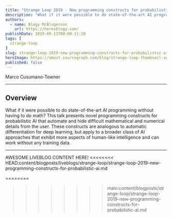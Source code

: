 ```yaml
---
title: "Strange Loop 2019 - New programming constructs for probabilistic AI"
description: "What if it were possible to do state-of-the-art AI programming without having to do math? This talk presents novel programming constructs for probabilistic AI that automate and hide difficult mathematical and numerical details from the user. These constructs are analogous to automatic differentiation for deep learning, but apply to a broader class of AI approaches that exhibit more aspects of human-like intelligence and can work without any training data."
authors:
  - name: Blogy McBlogerson
    url: https://heresblogy.com/
publishDate: 2019-09-13T00:00-11:20
tags: [
  strange-loop
]
slug: strange-loop-2019-new-programming-constructs-for-probabilistic-ai
heroImage: https://about.sourcegraph.com/blog/strange-loop-thumbnail-square-v2.jpg
published: false
---
```


<div className="container p-0 liveblog-presenters d-flex w-100 text-center">
  <div className="row m-0 w-100">
      <p className=" mr-12 m-0 w-100">
        <span className="liveblog-presenters__name">Marco Cusumano-Towner</span>
        <a href="https://github.com/marcoct" target="_blank" title="GitHub"><i className="fa fa-github pr-2"></i></a>
        <a href="http://web.mit.edu/marcoct/www/" target="_blank" title="Speaker's site"><i className="fa fa-globe pr-2"></i></a>
      </p>
  </div>
</div>

---

## Overview

What if it were possible to do state-of-the-art AI programming without having to do math? This talk presents novel programming constructs for probabilistic AI that automate and hide difficult mathematical and numerical details from the user. These constructs are analogous to automatic differentiation for deep learning, but apply to a broader class of AI approaches that exhibit more aspects of human-like intelligence and can work without any training data.

---

AWESOME LIVEBLOG CONTENT HERE!
<<<<<<<< HEAD:content/blogposts/liveblogs/strange-loop/strange-loop-2019-new-programming-constructs-for-probabilistic-ai.md

<!-- Note on images
  Images (e.g. my_image.jpg) should be put in the `website/static/blog/strange-loop-2019` directory, with the path to the image in your post being `/blog/strange-loop-2019/my_image.jpg`. If you'd rather host the images somewhere else for ease of use, that's fine too.

  Please also try to keep your images to a reasonable size by:
    - Using JPEG compression, unless image is mostly solid color
    - JPEG compression set between 60%-80%
    - Resizing the image to be no wider then 750px
    - If PNG, use a tool like ImageOptim (https://imageoptim.com/mac) to optimize the file size

  I suggest re-sizing and compressing all the images in one batch as a last step.
-->
========
>>>>>>>> main:content/blogposts/strange-loop/strange-loop-2019-new-programming-constructs-for-probabilistic-ai.md
